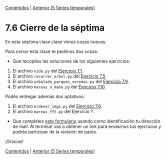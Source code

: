 [Contenidos](../Contenidos.md) \| [Anterior (5 Series temporales)](05_Series_Temporales.md)

# 7.6 Cierre de la séptima

En esta séptima clase clase vimos cosas nuevas.

Para cerrar esta clase te pedimos dos cosas:
* Que recopiles las soluciones de los siguientes ejercicios:

1. El archivo `vida.py` del [Ejercicio 7.1](../07_datetime_SO_Pandas_sns/01_Fechas.md#ejercicio-71-segundos-vividos).
2. El archivo  `recorrer_arbol.py` del [Ejercicio 7.5](../07_datetime_SO_Pandas_sns/03_Ordenando_archivos.md#ejercicio-75-recorrer-el-arbol-de-archivos).
3. El archivo  `arbolado_parques_veredas.py` del [Ejercicio 7.9](../07_datetime_SO_Pandas_sns/04_Pandas.md#ejercicio-79-comparando-especies-en-parques-y-en-veredas).
4. El archivo  `mareas_a_mano.py` del [Ejercicio 7.10](../07_datetime_SO_Pandas_sns/05_Series_Temporales.md#ejercicio-710).

Podés entregar además dos optativos:
1. El archivo  `ordenar_imgs.py` del [Ejercicio 7.6](../07_datetime_SO_Pandas_sns/03_Ordenando_archivos.md#ejercicio-76-optativo).
2. El archivo  `mareas_fft.py` del Ejercicio ?.
 
* Que completes [este formulario](https://docs.google.com/forms/d/1LmeHVZqiEznUUD7FjhTbi6eRQFzvb8Er4dOF3mOy9oo) usando como identificación tu dirección de mail.  Al terminar vas a obtener un link para enviarnos tus ejercicios y podrás participar de la revisión de pares.

¡Gracias! 




[Contenidos](../Contenidos.md) \| [Anterior (5 Series temporales)](05_Series_Temporales.md)

